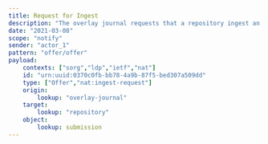 ```yaml
---
title: Request for Ingest
description: "The overlay journal requests that a repository ingest an author's submitted manuscript"
date: "2021-03-08"
scope: "notify"
sender: "actor_1"
pattern: "offer/offer"
payload:
    contexts: ["sorg","ldp","ietf","nat"]
    id: "urn:uuid:0370c0fb-bb78-4a9b-87f5-bed307a509dd"
    type: ["Offer","nat:ingest-request"]
    origin:
        lookup: "overlay-journal"
    target:
        lookup: "repository"
    object:
        lookup: submission
---
```


